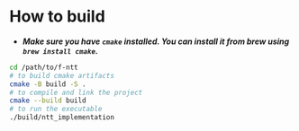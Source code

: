 # How to build

- ***Make sure you have `cmake` installed. You can install it from brew using `brew install cmake`.***

```bash
cd /path/to/f-ntt
# to build cmake artifacts
cmake -B build -S .
# to compile and link the project
cmake --build build
# to run the executable
./build/ntt_implementation
```
